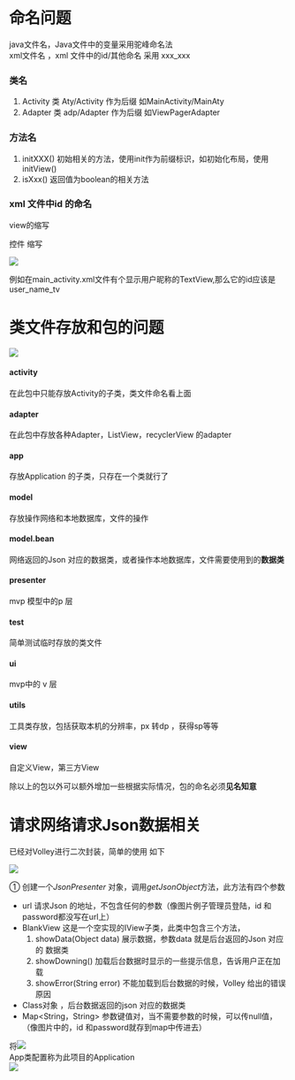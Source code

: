 # 命名问题 #

java文件名，Java文件中的变量采用驼峰命名法     
xml文件名 ，xml 文件中的id/其他命名 采用 xxx_xxx      

### 类名 ###

1. Activity 类      Aty/Activity 作为后缀    如MainActivity/MainAty     
2. Adapter 类      adp/Adapter 作为后缀   如ViewPagerAdapter
       

### 方法名 ###

1. initXXX()     初始相关的方法，使用init作为前缀标识，如初始化布局，使用initView()   
2. isXxx()       返回值为boolean的相关方法    


### xml 文件中id 的命名  ###
view的缩写    

控件          缩写     

![](http://i.imgur.com/DVF08of.png)     

例如在main_activity.xml文件有个显示用户昵称的TextView,那么它的id应该是 user_name_tv   


# 类文件存放和包的问题 #

![](http://i.imgur.com/4wF35Jq.png)      

#### activity ####
在此包中只能存放Activity的子类，类文件命名看上面    

#### adapter ####
在此包中存放各种Adapter，ListView，recyclerView 的adapter    

#### app ####
存放Application 的子类，只存在一个类就行了     

#### model ####
存放操作网络和本地数据库，文件的操作    

#### model.bean ####
网络返回的Json 对应的数据类，或者操作本地数据库，文件需要使用到的**数据类**     

#### presenter ####
mvp 模型中的p 层   

#### test ####
简单测试临时存放的类文件     

#### ui ####
mvp中的 v 层   

#### utils ####
工具类存放，包括获取本机的分辨率，px 转dp ，获得sp等等      

#### view ####
自定义View，第三方View     

除以上的包以外可以额外增加一些根据实际情况，包的命名必须**见名知意**     
   

# 请求网络请求Json数据相关 #

已经对Volley进行二次封装，简单的使用 如下       

![](http://i.imgur.com/OMtuYpN.png)    


① 创建一个*JsonPresenter* 对象，调用*getJsonObject*方法，此方法有四个参数     

- url 请求Json 的地址，不包含任何的参数（像图片例子管理员登陆，id 和password都没写在url上）    
- BlankView 这是一个空实现的IView子类，此类中包含三个方法，
	1. showData(Object data) 展示数据，参数data 就是后台返回的Json 对应的 数据类  
	2. showDowning() 加载后台数据时显示的一些提示信息，告诉用户正在加载     
	3. showError(String error)  不能加载到后台数据的时候，Volley 给出的错误原因    
- Class对象 ，后台数据返回的json 对应的数据类    
- Map<String，String> 参数键值对，当不需要参数的时候，可以传null值，（像图片中的，id 和password就存到map中传进去）     

将![](http://i.imgur.com/4oqVyy6.png)     
App类配置称为此项目的Application   
![](http://i.imgur.com/fi0WaqW.png)       

	



 